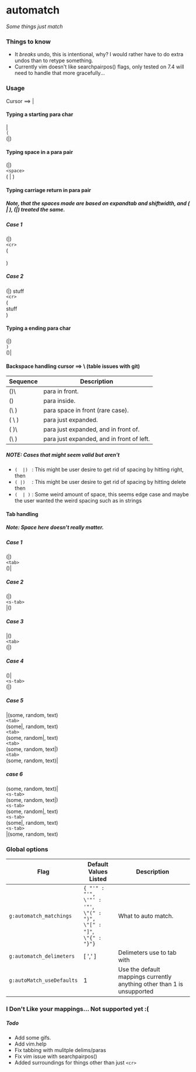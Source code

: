 # automatch

<i>Some things just match</i>

### Things to know

- It <i>breaks</i> undo, this is intentional, why?
  I would rather have to do extra undos than to retype something.
- Currently vim doesn't like searchpairpos() flags, only tested on 7.4 will need to handle that more gracefully...

### Usage 
Cursor ==> |

#### Typing a starting para char
|<br>
`(`<br>
(|)

#### Typing space in a para pair
(|)<br>
`<space>`<br>
( | )

#### Typing carriage return in para pair

##### Note, that the spaces made are based on expandtab and shiftwidth, and ( | ), (|) treated the same.
##### Case 1
(|)<br>
`<cr>`<br>
(<br>
  <br>
)<br>
##### Case 2
 (|) stuff<br>
 `<cr>`<br>
 (<br>
   stuff<br>
 )<br>

#### Typing a ending para char
(|)<br>
`)`<br>
()|<br>

#### Backspace handling cursor ==> \ (table issues with git)
| Sequence        |    Description                            |
| --------------- | ----------------------------------------- |
|     ()\         | para in front.                            |
|     (\)         | para inside.                              |
|     (\ )        | para space in front (rare case).          |
|     ( \ )       | para just expanded.                       |
|     (   )\      | para just expanded, and in front of.      |
|     (\  )       | para just expanded, and in front of left. |

##### NOTE: Cases that might seem valid but aren't
- `(  |) `    : This might be user desire to get rid of spacing by hitting
                 right, then <bs>
- `( |)  `    : This might be user desire to get rid of spacing by hitting
                 delete then <bs>
- `(  | )`    : Some weird amount of space, this seems edge case and maybe
                 the user wanted the weird spacing such as in strings
                 
#### Tab handling
##### Note: Space here doesn't really matter.
##### Case 1
(|)<br>
`<tab>`<br>
()|<br>
##### Case 2
(|)<br>
`<s-tab>`<br>
|()<br>
##### Case 3
|()<br>
`<tab>`<br>
(|)<br>
##### Case 4
()|<br>
`<s-tab>`<br>
(|)<br>
##### Case 5
|(some, random, text)<br>
`<tab>`<br>
(some|, random, text)<br>
`<tab>`<br>
(some, random|, text)<br>
`<tab>`<br>
(some, random, text|)<br>
`<tab>`<br>
(some, random, text)|<br>
##### case 6
(some, random, text)|<br>
`<s-tab>`<br>
(some, random, text|)<br>
`<s-tab>`<br>
(some, random|, text)<br>
`<s-tab>`<br>
(some|, random, text)<br>
`<s-tab>`<br>
|(some, random, text)<br>

### Global options

| Flag                        | Default Values Listed | Description                                                                                |
| -------------------         | ---------------------------------                                               | ------------------------------------------------------                                     |
| `g:automatch_matchings`     |  `{ "'" : "'",`<br> `\'"' : '"'`,<br> `\"(" : ")",` <br>`\"[" : "]"`, <br>`\"{" : "}"}`                       | What to auto match.                                                                        |
| `g:automatch_delimeters`    | [ ',' ]                                                                         | Delimeters use to tab with                                                                 |
| `g:autoMatch_useDefaults`   | 1                                                                               | Use the default mappings currently anything other than 1 is unsupported                    |

### I Don't Like your mappings... Not supported yet :(

##### Todo

- Add some gifs.
- Add vim.help
- Fix tabbing with mulitple delims/paras
- Fix vim issue with searchpairpos()
- Added surroundings for things other than just `<cr>`
